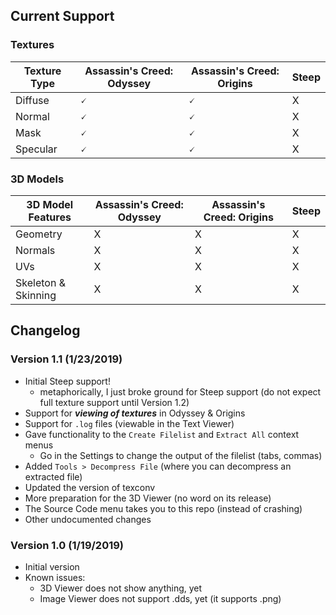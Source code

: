 ## Current Support
### Textures
| Texture Type | Assassin's Creed: Odyssey | Assassin's Creed: Origins | Steep |
|--------------|---------------------------|---------------------------|-------|
| Diffuse      | 🗸                        | 🗸                        | X     |
| Normal       | 🗸                        | 🗸                        | X     |
| Mask         | 🗸                        | 🗸                        | X     |
| Specular     | 🗸                        | 🗸                        | X     |

### 3D Models
|  3D Model Features  | Assassin's Creed: Odyssey | Assassin's Creed: Origins | Steep |
|---------------------|---------------------------|---------------------------|-------|
| Geometry            | X                         | X                         | X     |
| Normals             | X                         | X                         | X     |
| UVs                 | X                         | X                         | X     |
| Skeleton & Skinning | X                         | X                         | X     |

## Changelog
### Version 1.1 (1/23/2019)
- Initial Steep support!
  - metaphorically, I just broke ground for Steep support (do not expect full texture support until Version 1.2)
- Support for ***viewing of textures*** in Odyssey & Origins
- Support for `.log` files (viewable in the Text Viewer)
- Gave functionality to the `Create Filelist` and `Extract All` context menus
  - Go in the Settings to change the output of the filelist (tabs, commas)
- Added `Tools > Decompress File` (where you can decompress an extracted file)
- Updated the version of texconv
- More preparation for the 3D Viewer (no word on its release)
- The Source Code menu takes you to this repo (instead of crashing)
- Other undocumented changes

### Version 1.0 (1/19/2019)
- Initial version
- Known issues:
  - 3D Viewer does not show anything, yet
  - Image Viewer does not support .dds, yet (it supports .png)
